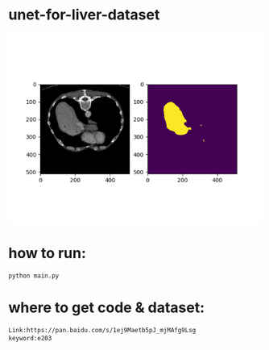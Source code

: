 # unet-for-liver-dataset
![image](https://github.com/Andy-zhujunwen/unet-for-liver-dataset/blob/master/unet.png)

# how to run:
```
python main.py
```

# where to get code & dataset:
```
Link:https://pan.baidu.com/s/1ej9Maetb5pJ_mjMAfg9Lsg
keyword:e203
```
